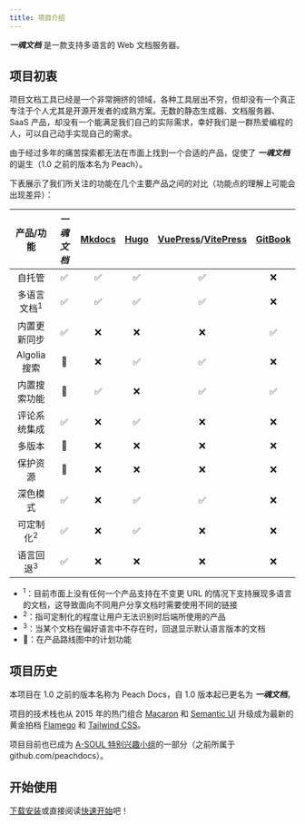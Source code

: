 ```yaml
---
title: 项目介绍
---
```


_**一魂文档**_ 是一款支持多语言的 Web 文档服务器。

## 项目初衷

项目文档工具已经是一个非常拥挤的领域，各种工具层出不穷，但却没有一个真正专注于个人尤其是开源开发者的成熟方案。无数的静态生成器、文档服务器、SaaS 产品，却没有一个能满足我们自己的实际需求，幸好我们是一群热爱编程的人，可以自己动手实现自己的需求。

由于经过多年的痛苦探索都无法在市面上找到一个合适的产品，促使了 _**一魂文档**_ 的诞生（1.0 之前的版本名为 Peach）。

下表展示了我们所关注的功能在几个主要产品之间的对比（功能点的理解上可能会出现差异）：

|产品/功能                 |_**一魂文档**_|[Mkdocs](https://www.mkdocs.org/)|[Hugo](https://gohugo.io/)|[VuePress](https://v2.vuepress.vuejs.org/)/[VitePress](https://vitepress.vuejs.org/)|[GitBook](https://www.gitbook.com/)|
|:---------------------------:|:-------------:|:----:|:--:|:----------------:|:----:|
|自托管                  | ✅ | ✅ | ✅ | ✅ | ❌ |
|多语言文档<sup>1</sup>   | ✅ | ✅ | ✅ | ✅ | ❌ |
|内置更新同步             | ✅ | ❌ | ❌ | ❌ | ✅ |
|Algolia 搜索            | 🎯 | ❌ | ✅ | ✅ | ❌ |
|内置搜索功能             | 🎯 | ✅ | ❌ | ✅ | ✅ |
|评论系统集成             | ✅ | ❌ | ✅ | ❌ | ❌ |
|多版本                  | 🎯 | ❌ | ❌ | ❌ | ❌ |
|保护资源                | 🎯 | ❌ | ❌ | ❌ | ❌ |
|深色模式                | ✅ | ❌ | ✅ | ✅ | ❌ |
|可定制化<sup>2</sup>     | ✅ | ❌ | ✅ | ❌ | ❌ |
|语言回退<sup>3</sup>    | ✅ | ❌ | ❌ | ❌ | ❌ |

- <sup>1</sup>：目前市面上没有任何一个产品支持在不变更 URL 的情况下支持展现多语言的文档，这导致面向不同用户分享文档时需要使用不同的链接
- <sup>2</sup>：指可定制化的程度让用户无法识别时后端所使用的产品
- <sup>3</sup>：当某个文档在偏好语言中不存在时，回退显示默认语言版本的文档
- 🎯：在产品路线图中的计划功能

## 项目历史

本项目在 1.0 之前的版本名称为 Peach Docs，自 1.0 版本起已更名为 _**一魂文档**_。

项目的技术栈也从 2015 年的热门组合 [Macaron](https://go-macaron.com) 和 [Semantic UI](https://semantic-ui.com/) 升级成为最新的黄金拍档 [Flamego](https://flamego.dev) 和 [Tailwind CSS](https://tailwindcss.com/)。

项目目前也已成为 [A-SOUL 特别兴趣小组](https://github.com/asoul-sig)的一部分（之前所属于 github.com/peachdocs）。

## 开始使用

[下载安装](installation.md)或直接阅读[快速开始](quick-start.md)吧！

